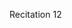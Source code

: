 
<div class="recitation">
<div class="column_date">
<p markdown="block">
Recitation 12 <br>
</p>
</div>

<div class="column_recitation">
<p markdown="block">



</p>
</div>

</div>

